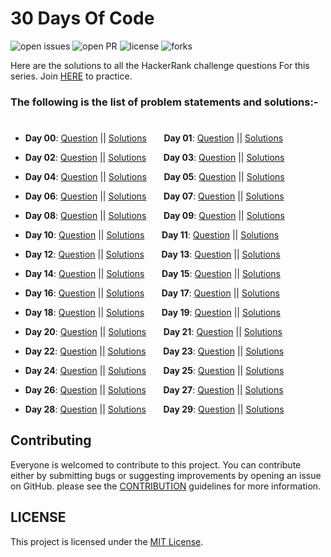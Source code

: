 # 30 Days Of Code

![open issues](https://img.shields.io/github/issues/SayanBan/HackerRank-30-Days-of-code?color=%2319a249) ![open PR](https://img.shields.io/github/issues-pr-closed/SayanBan/HackerRank-30-Days-of-code?color=%23f25f56) ![license](https://img.shields.io/github/license/SayanBan/HackerRank-30-Days-of-code) ![forks](https://img.shields.io/github/forks/SayanBan/HackerRank-30-Days-of-code?style=social)

Here are the solutions to all the HackerRank challenge questions For this series. Join [HERE](http://hr.gs/fdeeee) to practice.

### The following is the list of problem statements and solutions:-
#

- **Day 00**: [Question](https://github.com/SayanBan/HackerRank-30-Days-of-code/blob/master/Questions/Day%200.md) || [Solutions](https://github.com/SayanBan/HackerRank-30-Days-of-code/blob/master/Day%200/helloworld.rb) &nbsp;&nbsp;&nbsp;&nbsp;&nbsp;&nbsp;**Day 01**: [Question](https://github.com/SayanBan/HackerRank-30-Days-of-code/blob/master/Questions/Day%201.md) || [Solutions](https://github.com/SayanBan/HackerRank-30-Days-of-code/blob/master/Day%201/Data%20Types.rb) &nbsp;&nbsp;&nbsp;&nbsp;&nbsp;&nbsp;


- **Day 02**: [Question](https://github.com/SayanBan/HackerRank-30-Days-of-code/blob/master/Questions/Day%202.md) || [Solutions](https://github.com/SayanBan/HackerRank-30-Days-of-code/blob/master/Day%202/Operators.rb) &nbsp;&nbsp;&nbsp;&nbsp;&nbsp;&nbsp;**Day 03**: [Question](https://github.com/SayanBan/HackerRank-30-Days-of-code/blob/master/Questions/Day%203.md) || [Solutions](https://github.com/SayanBan/HackerRank-30-Days-of-code/blob/master/Day%203/Conditional%20Statements.rb) &nbsp;&nbsp;&nbsp;&nbsp;&nbsp;&nbsp;


- **Day 04**: [Question](https://github.com/SayanBan/HackerRank-30-Days-of-code/blob/master/Questions/Day%204.md) || [Solutions]() &nbsp;&nbsp;&nbsp;&nbsp;&nbsp;&nbsp;**Day 05**: [Question](https://github.com/SayanBan/HackerRank-30-Days-of-code/blob/master/Questions/Day%205.md) || [Solutions](https://github.com/SayanBan/HackerRank-30-Days-of-code/blob/master/Day%205/Loops.c) &nbsp;&nbsp;&nbsp;&nbsp;&nbsp;&nbsp;


- **Day 06**: [Question](https://github.com/SayanBan/HackerRank-30-Days-of-code/blob/master/Questions/Day%206.md) || [Solutions](https://github.com/SayanBan/HackerRank-30-Days-of-code/blob/master/Day%206/Let's%20Review.c) &nbsp;&nbsp;&nbsp;&nbsp;&nbsp;&nbsp;**Day 07**: [Question](https://github.com/SayanBan/HackerRank-30-Days-of-code/blob/master/Questions/Day%207.md) || [Solutions](https://github.com/SayanBan/HackerRank-30-Days-of-code/blob/master/Day%207/Arrays.c) &nbsp;&nbsp;&nbsp;&nbsp;&nbsp;&nbsp;


- **Day 08**: [Question](https://github.com/SayanBan/HackerRank-30-Days-of-code/blob/master/Questions/Day%208.md) || [Solutions](https://github.com/SayanBan/HackerRank-30-Days-of-code/blob/master/Day%208/Dictionary%20and%20Maps.py) &nbsp;&nbsp;&nbsp;&nbsp;&nbsp;&nbsp;**Day 09**: [Question](https://github.com/SayanBan/HackerRank-30-Days-of-code/blob/master/Questions/Day%209.md) || [Solutions](https://github.com/SayanBan/HackerRank-30-Days-of-code/blob/master/Day%209/Factorial%20Using%20Recursion.py) &nbsp;&nbsp;&nbsp;&nbsp;&nbsp;&nbsp;


- **Day 10**: [Question](https://github.com/SayanBan/HackerRank-30-Days-of-code/blob/master/Questions/Day%2010.md) || [Solutions]() &nbsp;&nbsp;&nbsp;&nbsp;&nbsp;&nbsp;**Day 11**: [Question](https://github.com/SayanBan/HackerRank-30-Days-of-code/blob/master/Questions/Day%2011.md) || [Solutions](https://github.com/SayanBan/HackerRank-30-Days-of-code/blob/master/Day%2011/2D%20Arrays.rb) &nbsp;&nbsp;&nbsp;&nbsp;&nbsp;&nbsp;


- **Day 12**: [Question](https://github.com/SayanBan/HackerRank-30-Days-of-code/blob/master/Questions/Day%2012.md) || [Solutions](https://github.com/SayanBan/HackerRank-30-Days-of-code/blob/master/Day%2012/Inheritence.rb) &nbsp;&nbsp;&nbsp;&nbsp;&nbsp;&nbsp;**Day 13**: [Question](https://github.com/SayanBan/HackerRank-30-Days-of-code/blob/master/Questions/Day%2013.md) || [Solutions](https://github.com/SayanBan/HackerRank-30-Days-of-code/blob/master/Day%2013/Abstract%20Classes.py) &nbsp;&nbsp;&nbsp;&nbsp;&nbsp;&nbsp;


- **Day 14**: [Question](https://github.com/SayanBan/HackerRank-30-Days-of-code/blob/master/Questions/Day%2014.md) || [Solutions](https://github.com/SayanBan/HackerRank-30-Days-of-code/blob/master/Day%2014/Scope.py) &nbsp;&nbsp;&nbsp;&nbsp;&nbsp;&nbsp;**Day 15**: [Question](https://github.com/SayanBan/HackerRank-30-Days-of-code/blob/master/Questions/Day%2015.md) || [Solutions](https://github.com/SayanBan/HackerRank-30-Days-of-code/blob/master/Day%2015/Linked%20List.rb) &nbsp;&nbsp;&nbsp;&nbsp;&nbsp;&nbsp;


- **Day 16**: [Question](https://github.com/SayanBan/HackerRank-30-Days-of-code/blob/master/Questions/Day%2016.md) || [Solutions](https://github.com/SayanBan/HackerRank-30-Days-of-code/blob/master/Questions/Day%2016.md) &nbsp;&nbsp;&nbsp;&nbsp;&nbsp;&nbsp;**Day 17**: [Question](https://github.com/SayanBan/HackerRank-30-Days-of-code/blob/master/Questions/Day%2017.md) || [Solutions](https://github.com/SayanBan/HackerRank-30-Days-of-code/blob/master/Day%2017/More%20exceptions.py) &nbsp;&nbsp;&nbsp;&nbsp;&nbsp;&nbsp;


- **Day 18**: [Question](https://github.com/SayanBan/HackerRank-30-Days-of-code/blob/master/Questions/Day%2018.md) || [Solutions](https://github.com/SayanBan/HackerRank-30-Days-of-code/blob/master/Day%2018/Queue%20and%20stacks.py) &nbsp;&nbsp;&nbsp;&nbsp;&nbsp;&nbsp;**Day 19**: [Question](https://github.com/SayanBan/HackerRank-30-Days-of-code/blob/master/Questions/Day%2019.md) || [Solutions](https://github.com/SayanBan/HackerRank-30-Days-of-code/blob/master/Day%2019/Interfaces.py) &nbsp;&nbsp;&nbsp;&nbsp;&nbsp;&nbsp;


- **Day 20**: [Question](https://github.com/SayanBan/HackerRank-30-Days-of-code/blob/master/Questions/Day%2020.md) || [Solutions](https://github.com/SayanBan/HackerRank-30-Days-of-code/blob/master/Day%2020/Sorting.c) &nbsp;&nbsp;&nbsp;&nbsp;&nbsp;&nbsp;**Day 21**: [Question](https://github.com/SayanBan/HackerRank-30-Days-of-code/blob/master/Questions/Day%2021.md) || [Solutions]() &nbsp;&nbsp;&nbsp;&nbsp;&nbsp;&nbsp;


- **Day 22**: [Question](https://github.com/SayanBan/HackerRank-30-Days-of-code/blob/master/Questions/Day%2022.md) || [Solutions](https://github.com/SayanBan/HackerRank-30-Days-of-code/blob/master/Day%2022/Binary%20search%20tree.py) &nbsp;&nbsp;&nbsp;&nbsp;&nbsp;&nbsp;**Day 23**: [Question](https://github.com/SayanBan/HackerRank-30-Days-of-code/blob/master/Questions/Day%2023.md) || [Solutions](https://github.com/SayanBan/HackerRank-30-Days-of-code/blob/master/Day%2023/BST%20Level-Order%20Traversal.py) &nbsp;&nbsp;&nbsp;&nbsp;&nbsp;&nbsp;


- **Day 24**: [Question](https://github.com/SayanBan/HackerRank-30-Days-of-code/blob/master/Questions/Day%2024.md) || [Solutions](https://github.com/SayanBan/HackerRank-30-Days-of-code/blob/master/Day%2024/More%20Linked%20List.c) &nbsp;&nbsp;&nbsp;&nbsp;&nbsp;&nbsp;**Day 25**: [Question](https://github.com/SayanBan/HackerRank-30-Days-of-code/blob/master/Questions/Day%2025.md) || [Solutions](https://github.com/SayanBan/HackerRank-30-Days-of-code/blob/master/Day%2025/Running%20Time%20and%20Complexity.c) &nbsp;&nbsp;&nbsp;&nbsp;&nbsp;&nbsp;


- **Day 26**: [Question](https://github.com/SayanBan/HackerRank-30-Days-of-code/blob/master/Questions/Day%2026.md) || [Solutions](https://github.com/SayanBan/HackerRank-30-Days-of-code/blob/master/Day%2026/Nested%20Logic.c) &nbsp;&nbsp;&nbsp;&nbsp;&nbsp;&nbsp;**Day 27**: [Question](https://github.com/SayanBan/HackerRank-30-Days-of-code/blob/master/Questions/Day%2027.md) || [Solutions](https://github.com/SayanBan/HackerRank-30-Days-of-code/blob/master/Day%2027/Testing.py) &nbsp;&nbsp;&nbsp;&nbsp;&nbsp;&nbsp;


- **Day 28**: [Question](https://github.com/SayanBan/HackerRank-30-Days-of-code/blob/master/Questions/Day%2028.md) || [Solutions]() &nbsp;&nbsp;&nbsp;&nbsp;&nbsp;&nbsp;**Day 29**: [Question](https://github.com/SayanBan/HackerRank-30-Days-of-code/blob/master/Questions/Day%2029.md) || [Solutions](https://github.com/SayanBan/HackerRank-30-Days-of-code/blob/master/Day%2029/Bitwise%20AND.c) &nbsp;&nbsp;&nbsp;&nbsp;&nbsp;&nbsp;



## Contributing

Everyone is welcomed to contribute to this project. You can contribute either by submitting bugs or suggesting improvements by opening an issue on GitHub. please see the [CONTRIBUTION](https://github.com/SayanBan/HackerRank-30-Days-of-code/blob/master/contribution.md) guidelines for more information.

## LICENSE
This project is licensed under the [MIT License](https://github.com/SayanBan/HackerRank-30-Days-of-code/blob/master/LICENSE.md).
